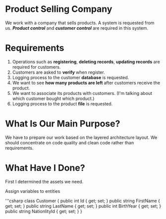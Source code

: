 <h1>Product Selling Company</h1>

<p>We work with a company that sells products. A system is requested from us. <b><i>Product control</i></b> and <b><i>customer control</i></b> are required in this system.</p>

<h1>Requirements</h1>

<ol>
<li>Operations such as <b>registering</b>, <b>deleting records</b>, <b>updating records</b> are required for customers.</li>
<li>Customers are asked to <b> verify </b> when register.</li>
<li>Logging process to the customer <b>database</b> is requested.</li>
<li>We want to see <b> how many products are left </b> after customers receive the product.</li>
<li>We want to associate its products with customers. (I'm talking about which customer bought which product.)</li>
<li>Logging process to the product <b>file</b> is requested.</li>
  </ol>
  
<h1>What Is Our Main Purpose?</h1>

<p> We have to prepare our work based on the layered architecture layout. We should concentrate on code quality and clean code rather than requirements.</p>

<h1>What Have I Done?</h1>

<p>First I determined the assets we need.</p>
<p>Assign variables to entities</p>

'''csharp
class Customer
{
    public int Id { get; set; }
    public string FirstName { get; set; }
    public string LastName { get; set; }
    public int BirthYear { get; set; }
    public string NationlityId { get; set; }
}


